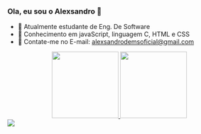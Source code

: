 ### Ola, eu sou o Alexsandro 👋

- 🔭 Atualmente estudante de Eng. De Software
- 🌱 Conhecimento em javaScript, linguagem C, HTML e CSS
- 👯 Contate-me no E-mail: alexsandrodemsoficial@gmail.com

<div align="center">
  <a href="https://github.com/AlexsandroCarrelo">
  <img height="150em" src="https://github-readme-stats.vercel.app/api?username=AlexsandroCarrelo&show_icons=true&theme=dracula&include_all_commits=true&count_private=true"/>
  <img height="150em" src="https://github-readme-stats.vercel.app/api/top-langs/?username=AlexsandroCarrelo&layout=compact&langs_count=7&theme=dracula"/>
</div>
    <a href="https://instagram.com/i.am.alexz" target="_blank"><img src="https://img.shields.io/badge/-Instagram-%23E4405F?style=for-the-badge&logo=instagram&logoColor=white" target="_blank"></a>
